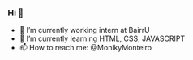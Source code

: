 ### Hi  👋



- 🔭 I’m currently working intern at BairrU
- 🌱 I’m currently learning HTML, CSS, JAVASCRIPT
- 📫 How to reach me: @MonikyMonteiro

